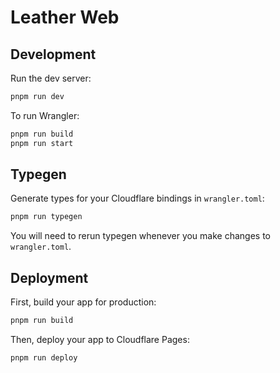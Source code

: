 # Leather Web

## Development

Run the dev server:

```sh
pnpm run dev
```

To run Wrangler:

```sh
pnpm run build
pnpm run start
```

## Typegen

Generate types for your Cloudflare bindings in `wrangler.toml`:

```sh
pnpm run typegen
```

You will need to rerun typegen whenever you make changes to `wrangler.toml`.

## Deployment

First, build your app for production:

```sh
pnpm run build
```

Then, deploy your app to Cloudflare Pages:

```sh
pnpm run deploy
```
